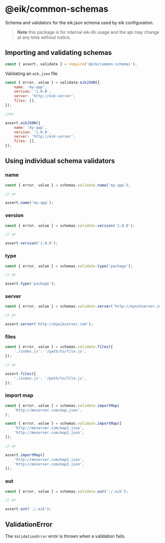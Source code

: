 # @eik/common-schemas

Schema and validators for the eik.json schema used by eik configuration.

> **Note**
> this package is for internal eik-lib usage and the api may change at any time without notice.

## Importing and validating schemas

```js
const { assert, validate } = require('@eik/common-schemas');
```

Validating an `eik.json` file

```js
const { error, value } = validate.eikJSON({
    name: 'my-app',
    version: '1.0.0',
    server: 'http://eik-server',
    files: [],
});

//or

assert.eikJSON({
    name: 'my-app',
    version: '1.0.0',
    server: 'http://eik-server',
    files: [],
});
```

## Using individual schema validators

### name

```js
const { error, value } = schemas.validate.name('my-app');

// or

assert.name('my-app');
```

### version

```js
const { error, value } = schemas.validate.version('1.0.0');

// or

assert.version('1.0.0');
```

### type

```js
const { error, value } = schemas.validate.type('package');

// or

assert.type('package');
```

### server

```js
const { error, value } = schemas.validate.server('http://myeikserver.com');

// or

assert.server('http://myeikserver.com');
```

### files

```js
const { error, value } = schemas.validate.files({
    './index.js': '/path/to/file.js',
});

// or

assert.files({
    './index.js': '/path/to/file.js',
});
```

### import map

```js
const { error, value } = schemas.validate.importMap(
    'http://meserver.com/map.json',
);

const { error, value } = schemas.validate.importMap([
    'http://meserver.com/map1.json',
    'http://meserver.com/map2.json',
]);

// or

assert.importMap([
    'http://meserver.com/map1.json',
    'http://meserver.com/map2.json',
]);
```

### out

```js
const { error, value } = schemas.validate.out('./.eik');

// or

assert.out('./.eik');
```

## ValidationError

The `ValidationError` error is thrown when a validation fails.
